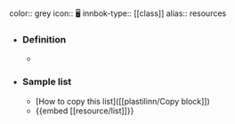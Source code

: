 color:: grey
icon:: 🖥️
innbok-type:: [[class]]
alias:: resources

- ### Definition 
  - 
- ### Sample list
  - [How to copy this list]([[plastilinn/Copy block]])
  - {{embed [[resource/list]]}}



